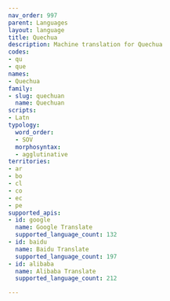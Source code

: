 ```yaml
---
nav_order: 997
parent: Languages
layout: language
title: Quechua
description: Machine translation for Quechua
codes:
- qu
- que
names:
- Quechua
family:
- slug: quechuan
  name: Quechuan
scripts:
- Latn
typology:
  word_order:
  - SOV
  morphosyntax:
  - agglutinative
territories:
- ar
- bo
- cl
- co
- ec
- pe
supported_apis:
- id: google
  name: Google Translate
  supported_language_count: 132
- id: baidu
  name: Baidu Translate
  supported_language_count: 197
- id: alibaba
  name: Alibaba Translate
  supported_language_count: 212

---
```


